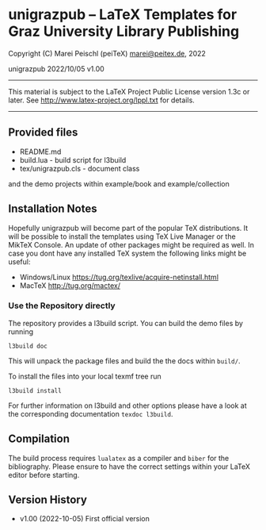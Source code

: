 # unigrazpub – LaTeX Templates for Graz University Library Publishing

Copyright (C) Marei Peischl (peiTeX)  <marei@peitex.de>, 2022

unigrazpub 2022/10/05 v1.00

***************************************************************************

 This material is subject to the LaTeX Project Public License version 1.3c
 or later. See http://www.latex-project.org/lppl.txt for details.

***************************************************************************

## Provided files

* README.md
* build.lua - build script for l3build
* tex/unigrazpub.cls - document class

and the demo projects within
example/book and example/collection



## Installation Notes

Hopefully unigrazpub will become part of the popular TeX distributions. It will be possible to install the templates using TeX Live Manager or the MikTeX Console. An update of other packages might be required as well.
In case you dont have any installed TeX system the following links might be useful:

- Windows/Linux https://tug.org/texlive/acquire-netinstall.html
- MacTeX  http://tug.org/mactex/

### Use the Repository directly

The repository provides a l3build script. You can build the demo files by running

```
l3build doc
```
This will unpack the package files and build the the docs within `build/`.

To install the files into your local texmf tree run
```
l3build install
```

For further information on l3build and other options please have a look at the corresponding documentation `texdoc l3build`.

## Compilation

The build process requires `lualatex` as a compiler and `biber` for the bibliography. Please ensure to have the correct settings within your LaTeX editor before starting.

## Version History

 * v1.00 (2022-10-05) First official version
